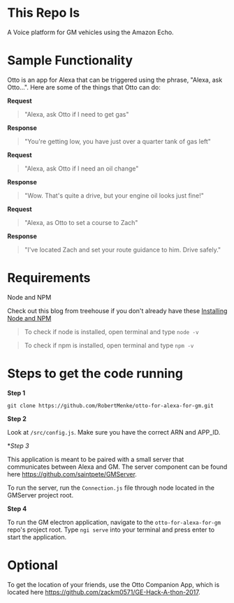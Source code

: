 # This Repo Is
A Voice platform for GM vehicles using the Amazon Echo.

# Sample Functionality

Otto is an app for Alexa that can be triggered using the phrase, "Alexa, ask Otto...". Here are some of the things that Otto can do:

**Request**
> "Alexa, ask Otto if I need to get gas"

**Response**
> "You're getting low, you have just over a quarter tank of gas left"

**Request**
> "Alexa, ask Otto if I need an oil change"

**Response**
> "Wow. That's quite a drive, but your engine oil looks just fine!"

**Request**
> "Alexa, as Otto to set a course to Zach"

**Response**
> "I've located Zach and set your route guidance to him. Drive safely."

# Requirements

Node and NPM

Check out this blog from treehouse if you don't already have these [Installing Node and NPM](http://blog.teamtreehouse.com/install-node-js-npm-mac)


> To check if node is installed, open terminal and type `node -v`

> To check if npm is installed, open terminal and type `npm -v`

# Steps to get the code running

**Step 1**
```git
git clone https://github.com/RobertMenke/otto-for-alexa-for-gm.git
```

**Step 2**

Look at `/src/config.js`. Make sure you have the correct ARN and APP_ID.

**Step 3*

This application is meant to be paired with a small server that communicates between Alexa and GM. The server component can be found here https://github.com/saintpete/GMServer.

To run the server, run the `Connection.js` file through node located in the GMServer project root.

**Step 4**

To run the GM electron application, navigate to the `otto-for-alexa-for-gm` repo's project root. Type `ngi serve` into your terminal and press enter to start the application.

# Optional

To get the location of your friends, use the Otto Companion App, which is located here https://github.com/zackm0571/GE-Hack-A-thon-2017.